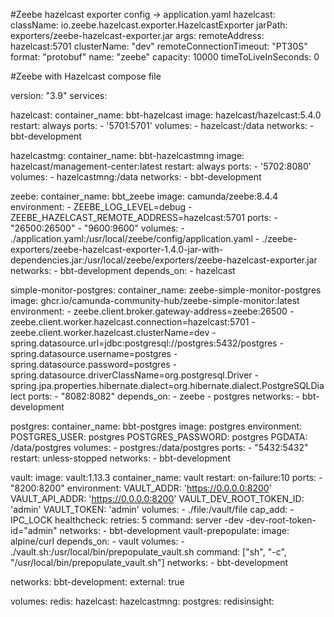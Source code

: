 #Zeebe hazelcast exporter config -> application.yaml
hazelcast:
        className: io.zeebe.hazelcast.exporter.HazelcastExporter
        jarPath: exporters/zeebe-hazelcast-exporter.jar
        args:
                remoteAddress: hazelcast:5701 
                clusterName: "dev" 
                remoteConnectionTimeout: "PT30S" 
                format: "protobuf"
                name: "zeebe"
                capacity: 10000
                timeToLiveInSeconds: 0


#Zeebe with Hazelcast compose file

version: "3.9"
services:

  hazelcast:
    container_name: bbt-hazelcast
    image: hazelcast/hazelcast:5.4.0
    restart: always
    ports:
      - '5701:5701'
    volumes:
      - hazelcast:/data
    networks:
      - bbt-development

  hazelcastmg:
    container_name: bbt-hazelcastmng
    image: hazelcast/management-center:latest
    restart: always
    ports:
      - '5702:8080'
    volumes:
      - hazelcastmng:/data
    networks:
      - bbt-development

      
  zeebe:
    container_name: bbt_zeebe
    image: camunda/zeebe:8.4.4
    environment:
      - ZEEBE_LOG_LEVEL=debug
      - ZEEBE_HAZELCAST_REMOTE_ADDRESS=hazelcast:5701
    ports:
      - "26500:26500"
      - "9600:9600"
    volumes:
      - ./application.yaml:/usr/local/zeebe/config/application.yaml
      - ./zeebe-exporters/zeebe-hazelcast-exporter-1.4.0-jar-with-dependencies.jar:/usr/local/zeebe/exporters/zeebe-hazelcast-exporter.jar
    networks:
      - bbt-development
    depends_on:
      - hazelcast

  simple-monitor-postgres:
    container_name: zeebe-simple-monitor-postgres
    image: ghcr.io/camunda-community-hub/zeebe-simple-monitor:latest
    environment:
      - zeebe.client.broker.gateway-address=zeebe:26500
      - zeebe.client.worker.hazelcast.connection=hazelcast:5701
      - zeebe.client.worker.hazelcast.clusterName=dev
      - spring.datasource.url=jdbc:postgresql://postgres:5432/postgres
      - spring.datasource.username=postgres
      - spring.datasource.password=postgres
      - spring.datasource.driverClassName=org.postgresql.Driver
      - spring.jpa.properties.hibernate.dialect=org.hibernate.dialect.PostgreSQLDialect
    ports:
      - "8082:8082"
    depends_on:
      - zeebe
      - postgres
    networks:
      - bbt-development

  postgres:
    container_name: bbt-postgres
    image: postgres
    environment:
      POSTGRES_USER: postgres
      POSTGRES_PASSWORD: postgres
      PGDATA: /data/postgres
    volumes:
      - postgres:/data/postgres
    ports:
      - "5432:5432"
    restart: unless-stopped
    networks:
      - bbt-development

  vault:
   image: vault:1.13.3 
   container_name: vault 
   restart: on-failure:10 
   ports: 
     - "8200:8200" 
   environment: 
     VAULT_ADDR: 'https://0.0.0.0:8200' 
     VAULT_API_ADDR: 'https://0.0.0.0:8200' 
     VAULT_DEV_ROOT_TOKEN_ID: 'admin'
     VAULT_TOKEN: 'admin' 
   volumes:
     - ./file:/vault/file 
   cap_add: 
     - IPC_LOCK 
   healthcheck: 
      retries: 5 
   command: server -dev -dev-root-token-id="admin" 
   networks: 
      - bbt-development 
  vault-prepopulate: 
    image: alpine/curl 
    depends_on: 
    - vault 
    volumes: 
    - ./vault.sh:/usr/local/bin/prepopulate_vault.sh 
    command: ["sh", "-c", "/usr/local/bin/prepopulate_vault.sh"] 
    networks: 
    - bbt-development

networks:
  bbt-development:
    external: true

volumes:
  redis:
  hazelcast:
  hazelcastmng:
  postgres:
  redisinsight:
